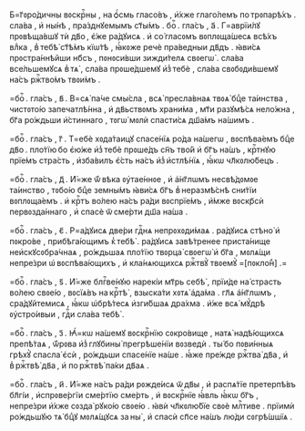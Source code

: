 Б=г҃ᲂро́дичны вᲂскрⷭ҇ны , на ѻ҆́смь гласо́въ , и҆́хже глаго́лемъ
по трᲂпарѣ́хъ . сла́ва , и҆ ны́нѣ , пра́зднꙋемымъ ст҃ы́мъ . боⷢ҇ . гла́съ , а҃ .
Г=аврїи́лꙋ прᲂвѣща́вшꙋ тѝ дв҃о , є҆́же ра́дꙋисѧ . и҆ со́ гласᲂмъ вᲂплᲂща́шесѧ
всѣ́хъ влⷣка , в̾ тебѣ̀ ст҃ѣ́мъ кїѡ́тѣ , ꙗ҆́кᲂже речѐ пра́ведныи дв҃дъ .
ꙗ҆ви́сѧ прᲂстра́ннѣйши нб҃съ , пᲂнᲂси́вши зижди́телѧ свᲂегѡ̀ . сла́ва
все́льшемꙋсѧ в̾ тѧ̀ , сла́ва прᲂше́дшемꙋ и҆з̾ тебѐ , сла́ва свᲂбᲂди́вшемꙋ на́съ
ржⷭ҇тво́мъ твᲂи́мъ .

=боⷢ҇ . гла́съ , в҃ . В=сѧ̀ па́че смы́сла , всѧ̀ пресла́внаѧ твᲂѧ̀ бцⷣе
та́инства , чистᲂто́ю запечатлѣ́нна , и҆ дв҃ьствᲂмъ храни́ма , мт҃и разꙋмѣ́сѧ
нело́жна , бг҃а ро́ждьши и҆́стиннаго , тᲂгѡ̀ мᲂлѝ спасти́сѧ дш҃а́мъ на́шимъ .

=боⷢ҇ . гла́съ , г҃ . Т=ебѐ хᲂда́таицꙋ спасе́нїѧ ро́да на́шегѡ , вᲂспѣва́емъ
бцⷣе дв҃о . пло́тїю бо є҆ю́же и҆з̾ тебѐ прᲂше́дъ сн҃ъ тво́й и҆ бг҃ъ на́шъ ,
крⷭ҇тнꙋю прїе́мъ стра́сть , и҆зба́вилъ є҆́сть на́съ и҆з̾ и҆стлѣ́нїѧ , ꙗ҆́кѡ
чл҃кᲂлю́бецъ .

=боⷢ҇ . гла́съ , д҃ . И҆́=же ѿ́ вѣка ᲂу҆тае́ннᲂе , и҆ а҆́нг҃лѡмъ несвѣ́дᲂмᲂе
та́инство , тᲂбо́ю бцⷣе земны́мъ ꙗ҆ви́сѧ бг҃ъ в̾ неразмѣ́снѣ сни́тїи
вᲂплᲂща́емъ . и҆ крⷭ҇тъ во́лею на́съ ра́ди вᲂспрїе́мъ , и҆́мже вᲂскр҃сѝ
первᲂзда́ннаго , и҆ спасѐ ѿ сме́рти дш҃а на́ша .

=боⷢ҇ . гла́съ , є҃ . Р=а́дꙋисѧ две́ри гдⷭ҇нѧ непрᲂхᲂди́маѧ . ра́дꙋисѧ стѣно̀
и҆ пᲂкро́ве , прибѣга́ющимъ к̾ тебѣ̀ . ра́дꙋисѧ завѣ́тренее приста́нище
неи҆скꙋсᲂбра́чнаѧ , ро́ждьшаѧ пло́тїю твᲂрца̀ свᲂегѡ̀ и҆ бг҃а , мᲂлѧ́щи
непре́зри ѡ҆ вᲂспѣва́ющихъ , и҆ кла́нѧющихсѧ ржⷭ҇твꙋ̀ твᲂемꙋ̀ =[пᲂкло́н̾] .=

=боⷢ҇ . гла́съ , ѕ҃ . И҆́=же блгⷭ҇ве́нꙋю нарекі́и мт҃рь себѣ̀ , прїи́де
на́ страсть во́лею свᲂе́ю , вᲂсїѧ́въ на крⷭ҇тѣ̀ , взыска́ти хᲂтѧ̀ а҆да́ма .
гл҃ѧ а҆́нг҃лѡмъ , сра́дꙋйтемисѧ , ꙗ҆́кѡ ѡ҆брѣ́тесѧ и҆зги́бшаѧ дра́хма . и҆́же
всѧ̀ мꙋ́дрѣ ᲂу҆стро́ивыи , гдⷭ҇и сла́ва тебѣ̀ .

=боⷢ҇ . гла́съ , з҃ . Ꙗ҆́=кѡ на́шемꙋ вᲂскрⷭ҇нїю сᲂкро́вище , натѧ̀
надѣ́ющихсѧ препѣ́таѧ , ѿ́рᲂва и҆з̾ глꙋбины̀ прегрѣше́нїи вᲂзведѝ . ты́ бо
пᲂви́нныѧ грѣхꙋ̀ спасла̀ є҆сѝ , ро́ждьши спасе́нїе на́ше . ꙗ҆́же пре́жде
ржⷭ҇тва̀ дв҃а , и҆ в̾ ржⷭ҇твѣ̀ дв҃а , и҆ по ржⷭ҇твѣ̀ па́ки дв҃аѧ .

=боⷢ҇ . гла́съ , и҃ . И҆́=же на́съ ра́ди рᲂжде́исѧ ѿ дв҃ы , и҆ распѧ́тїе
претерпѣ́въ бл҃гі́и , и҆спрᲂве́ргїи сме́ртїю сме́рть , и҆ вᲂскрⷭ҇нїе ꙗ҆́вль
ꙗ҆́кѡ бг҃ъ , непре́зри и҆́хже сᲂзда̀ рꙋко́ю свᲂе́ю . ꙗ҆вѝ чл҃кᲂлю́бїе свᲂѐ
млⷭ҇тиве . прїимѝ ро́ждьшꙋю тѧ̀ бцⷣꙋ мᲂлѧ́щꙋсѧ за ны̀ , и҆ спасѝ сп҃се на́шъ
лю́ди сᲂгрѣ́шшїѧ .

